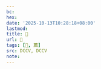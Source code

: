 ```yaml
---
bc:
hex:
date: '2025-10-13T10:28:18+08:00'
lastmod:
title: 􅤵
url: 􅤵
tags: [𥴱, 薦]
src: DCCV, DCCV
note:
---
```


